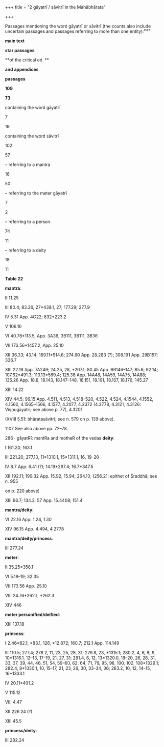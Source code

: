 +++
title = "2 gāyatrī / sāvitrī in the Mahābhārata"

+++

Passages mentioning the word gāyatrī  or sāvitrī \(the counts also include uncertain passages and passages referring to more than one entity\):¹¹⁰⁷

**main text**

**star passages**

**of the critical ed. **

**and appendices**

**passages**

**109**

**73**

containing the word gāyatrī

7

19

containing the word sāvitrī

102

57

– referring to a mantra

16

50

– referring to the meter gāyatrī

7

2

– referring to a person

74

11

– referring to a deity

18

11

**Table 22**

**mantra**:

II 11.25

III 80.4; 83.26, 27\*439.1, 27; 177.29; 277.9

IV 5.31 App. 4G22; 832\*223.2

V 106.10

VI 40.78\*113.5, App. 3A36, 3B111, 3B111, 3B36

VII 173.56\*1457.2, App. 25.10

XII 36.33; 43.14; 189.11\*514.6; 274.60 App. 28.283 \(?\); 308.191 App. 29B157; 326.7

XIII 22.19 App. 7A249; 24.25, 28, \*207.1; 80.45 App. 9B146–147; 85.6; 92.14; 107.62\*491.3; 113.13\*569.4; 125.38 App. 14A48, 14A59, 14A75, 14A88; 135.26 App. 18.8, 18.143, 18.147–148, 18.151, 18.161, 18.167, 18.176; 145.27

XIII 14.22

XIV 44.5; 96.15 App. 4.511, 4.513, 4.518–520, 4.522, 4.524, 4.1544, 4.1552, 4.1560, 4.1565–1566, 4.1577, 4.2077, 4.2372 \(4.2778, 4.3121, 4.3126: Viṣṇugāyatrī; see above p. 77\), 4.3201

\(XVIII 5.51: bhāratasāvitrī; see n. 579 on p. 139 above\). 

1107 See also above pp. 72–78. 

286 ∙ gāyatRī: mantRa and motheR of the vedas **deity**:

I 161.20; 163.1

III 221.20; 277.10, 11\*1310.1, 15\*1311.1, 16, 19–20

IV 8.7 App. 6.41 \(?\); 14.19\*297.4; 16.7\*347.5

XII 192.11; 199.32 App. 15.92, 15.94; 264.10; \(256.21: epithet of Śraddhā; see n. 955

on p. 220 above\)

XIII 66.7; 134.3, 57 App. 15.4408; 151.4

**mantra/deity**:

VI 22.16 App. 1.24, 1.30

XIV 96.15 App. 4.494, 4.2778

**mantra/deity/princess**:

III 277.24

**meter**:

II 35.25\*358.1

VI 5.18–19; 32.35

VII 173.56 App. 25.10

VIII 24.76\*262.1, \*262.3

XIV 446

**meter personified/deified**:

XIII 137.18

**princess**:

I 2.46\*82.1, \*83.1, 126, \*12.872; 160.7; 212.1 App. 114.149

III 110.5; 277.4; 278.2, 11, 23, 25, 28, 31; 279.8, 23, \*1315.1; 280.2, 4, 6, 8, 9, 10\*1316.1, 12–13, 17–19, 21, 27, 31; 281.4, 6, 12, 13\*1320.0, 18–20, 26, 28, 31, 33, 37, 39, 44, 46, 51, 54, 59–60, 62, 64, 71, 76, 95, 98, 100, 102, 108\*1329.1; 282.4, 8\*1330.1, 10, 15–17, 21, 23, 26, 30, 33–34, 36; 283.2, 10, 12, 14–15, 16\*1333.1

IV 20.11\*401.2

V 115.12

VIII 4.47

XII 226.24 \(?\)

XIII 45.5

**princess/deity**:

III 282.34
